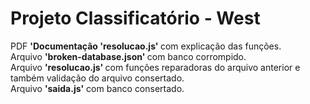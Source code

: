# Projeto Classificatório - West

PDF <strong> 'Documentação 'resolucao.js' </strong> com explicação das funções.
<br>
Arquivo <strong> 'broken-database.json' </strong> com banco corrompido.
<br>
Arquivo <strong>'resolucao.js' </strong> com funções reparadoras do arquivo anterior e também validação do arquivo consertado.
<br>
Arquivo <strong>'saida.js'</strong> com banco consertado.
